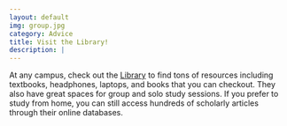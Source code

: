 ```yaml
---
layout: default
img: group.jpg
category: Advice
title: Visit the Library!
description: |
---
```

  At any campus, check out the [Library](https://library.tccd.edu) to find tons of resources including textbooks, headphones, laptops, and books that you can checkout. They also have great spaces for group and solo study sessions. If you prefer to study from home, you can still access hundreds of scholarly articles through their online databases.
